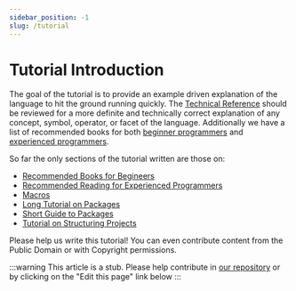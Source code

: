 ```yaml
---
sidebar_position: -1
slug: /tutorial
---
```


# Tutorial Introduction

The goal of the tutorial is to provide an example driven explanation of the language to hit the ground running quickly. The [Technical Reference](https://lisp-docs.github.io/cl-language-reference/) should be reviewed for a more definite and technically correct explanation of any concept, symbol, operator, or facet of the language. Additionally we have a list of recommended books for both [beginner programmers](/docs/tutorial/for_beginners/) and [experienced programmers](/docs/tutorial/for_programmers/).

So far the only sections of the tutorial written are those on:

- [Recommended Books for Begineers](/docs/tutorial/for_beginners/)
- [Recommended Reading for Experienced Programmers](/docs/tutorial/for_programmers/)
- [Macros](/docs/tutorial/macros)
- [Long Tutorial on Packages](/docs/tutorial/projects/guide_to_packages)
- [Short Guide to Packages](/docs/tutorial/projects/packages-systems)
- [Tutorial on Structuring Projects](/docs/tutorial/projects/)

Please help us write this tutorial! You can even contribute content from the Public Domain or with Copyright permissions.

:::warning
This article is a stub. Please help contribute in [our repository](https://github.com/lisp-docs/lisp-docs.github.io) or by clicking on the "Edit this page" link below
:::


<!-- Need to populate this. Probably similarly to https://docs.python.org/3/tutorial/index.html but for CL... -->

<!-- 

TODO
https://github.com/rabbibotton/clog/blob/main/LEARN.md
https://stevelosh.com/blog/2018/08/a-road-to-common-lisp/
? http://lisp.plasticki.com/show?14F
https://cliki.net/Document
https://cliki.net/Getting%20Started
https://llthw.common-lisp.dev/
https://www.reddit.com/r/lisp/comments/yyoswo/common_lisp_playground/
https://github.com/ashok-khanna/lisp-notes
 -->
